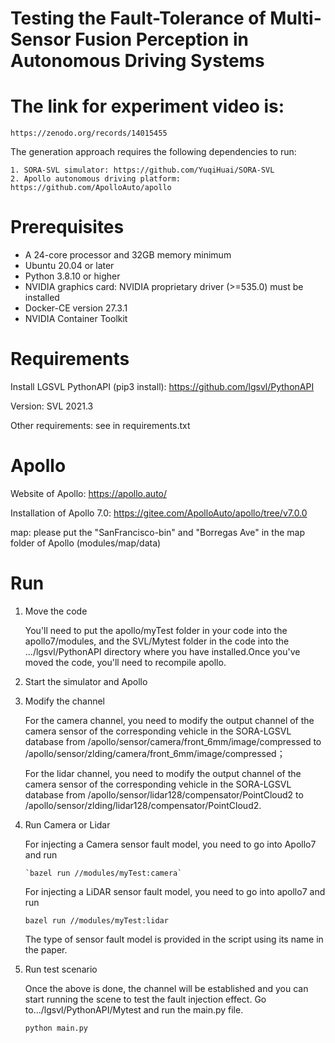 # Testing the Fault-Tolerance of Multi-Sensor Fusion Perception in Autonomous Driving Systems


# The link for experiment video is:
```
https://zenodo.org/records/14015455
```

The generation approach requires the following dependencies to run:

	1. SORA-SVL simulator: https://github.com/YuqiHuai/SORA-SVL
	2. Apollo autonomous driving platform: https://github.com/ApolloAuto/apollo

# Prerequisites

* A 24-core processor and 32GB memory minimum
* Ubuntu 20.04 or later
* Python 3.8.10 or higher
* NVIDIA graphics card: NVIDIA proprietary driver (>=535.0) must be installed
* Docker-CE version 27.3.1
* NVIDIA Container Toolkit

# Requirements

Install LGSVL PythonAPI (pip3 install): https://github.com/lgsvl/PythonAPI

Version: SVL 2021.3

Other requirements: see in requirements.txt

# Apollo
Website of Apollo: https://apollo.auto/

Installation of Apollo 7.0: https://gitee.com/ApolloAuto/apollo/tree/v7.0.0

map: please put the "SanFrancisco-bin" and "Borregas Ave" in the map folder of Apollo (modules/map/data)

# Run

1. Move the code

   You'll need to put the apollo/myTest folder in your code into the  apollo7/modules, and the SVL/Mytest folder in the code into the .../lgsvl/PythonAPI directory where you have installed.Once you've moved the code, you'll need to recompile apollo.

2. Start the simulator and Apollo

3. Modify the channel

   For the camera channel, you need to modify the output channel of the camera sensor of the corresponding vehicle in the SORA-LGSVL database from /apollo/sensor/camera/front_6mm/image/compressed to /apollo/sensor/zlding/camera/front_6mm/image/compressed；

   For the lidar channel, you need to modify the output channel of the camera sensor of the corresponding vehicle in the SORA-LGSVL database from /apollo/sensor/lidar128/compensator/PointCloud2 to /apollo/sensor/zlding/lidar128/compensator/PointCloud2.

4. Run Camera or Lidar

   For injecting a Camera sensor fault model, you need to go into Apollo7 and run

   ```
   `bazel run //modules/myTest:camera`
   ```

   For injecting a LiDAR sensor fault model, you need to go into apollo7 and run

   ```
   bazel run //modules/myTest:lidar
   ```

   The type of sensor fault model is provided in the script using its name in the paper.

5. Run test scenario

   Once the above is done, the channel will be established and you can start running the scene to test the fault injection effect. Go to.../lgsvl/PythonAPI/Mytest and run the main.py file.

   ```
   python main.py
   ```

   

